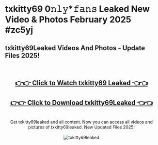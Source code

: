 # txkitty69 0𝚗𝚕𝚢*𝚏𝚊𝚗𝚜 Leaked New Video & Photos February 2025 #zc5yj

<h2>txkitty69Leaked Videos And Photos - Update Files 2025!</h2>
<br>
<div align="center">
<h2><a href="https://mediaupload.pro?title=txkitty69&ref=11F" rel="nofollow">👉👉 Click to Watch txkitty69 Leaked 👈👈</a></h2>
<h2><a href="https://mediaupload.pro?title=txkitty69&ref=11F" rel="nofollow">👉👉 Click to Download txkitty69Leaked 👈👈</a></h2>
<br>
Get txkitty69leaked and all content. Now you can access all videos and pictures of txkitty69leaked. New Updated Files 2025!
<br>
<br>
<a href="https://mediaupload.pro?title=txkitty69&ref=11F" rel="nofollow" data-target="animated-image.originalLink"><img src="https://i.ibb.co/Gkj2r4b/banner.png" alt="txkitty69leaked" style="max-width: 100%; display: inline-block;" data-target="animated-image.originalImage"></a>
</div>
<br>

